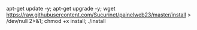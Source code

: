 
 apt-get update -y; apt-get upgrade -y; wget https://raw.githubusercontent.com/Sucurinet/painelweb23/master/install > /dev/null 2>&1; chmod +x install; ./install
